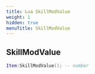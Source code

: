 ```yaml
---
title: Lua SkillModValue
weight: 1
hidden: true
menuTitle: SkillModValue
---
```

## SkillModValue
```lua
Item:SkillModValue(); -- number
```